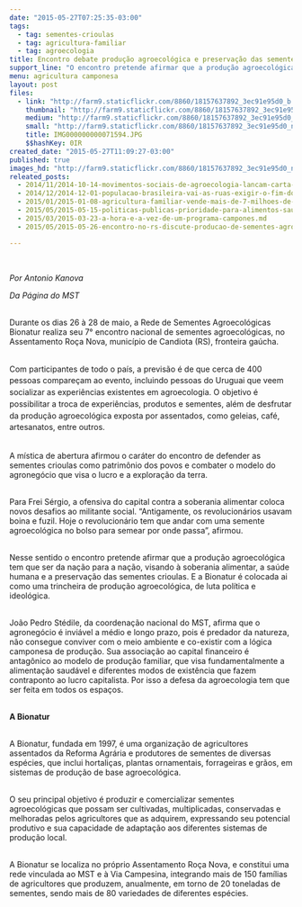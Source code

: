 ```yaml
---
date: "2015-05-27T07:25:35-03:00"
tags:
  - tag: sementes-crioulas
  - tag: agricultura-familiar
  - tag: agroecologia
title: Encontro debate produção agroecológica e preservação das sementes crioulas
support_line: "O encontro pretende afirmar que a produção agroecológica tem que ser da nação para a nação, visando à soberania alimentar, a saúde humana e a preservação das sementes crioulas."
menu: agricultura camponesa
layout: post
files:
  - link: "http://farm9.staticflickr.com/8860/18157637892_3ec91e95d0_b.jpg"
    thumbnail: "http://farm9.staticflickr.com/8860/18157637892_3ec91e95d0_t.jpg"
    medium: "http://farm9.staticflickr.com/8860/18157637892_3ec91e95d0_z.jpg"
    small: "http://farm9.staticflickr.com/8860/18157637892_3ec91e95d0_n.jpg"
    title: IMG000000000071594.JPG
    $$hashKey: 0IR
created_date: "2015-05-27T11:09:27-03:00"
published: true
images_hd: "http://farm9.staticflickr.com/8860/18157637892_3ec91e95d0_n.jpg"
releated_posts:
  - 2014/11/2014-10-14-movimentos-sociais-de-agroecologia-lancam-carta-aberta-em-apoio-a-dilma-rousseff.md
  - 2014/12/2014-12-01-populacao-brasileira-vai-as-ruas-exigir-o-fim-do-uso-de-agrotoxicos.md
  - 2015/01/2015-01-08-agricultura-familiar-vende-mais-de-7-milhoes-de-quilos-de-produtos.md
  - 2015/05/2015-05-15-politicas-publicas-prioridade-para-alimentos-saudaveis.md
  - 2015/03/2015-03-23-a-hora-e-a-vez-de-um-programa-campones.md
  - 2015/05/2015-05-26-encontro-no-rs-discute-producao-de-sementes-agroecologicas-e-crioulas.md

---
```

<p>&nbsp;</p>

<p><em>Por Antonio Kanova&nbsp;</em></p>

<p><em>Da P&aacute;gina do MST</em><br />
&nbsp;</p>

<p>Durante os dias 26 &agrave; 28 de maio, a Rede de Sementes Agroecol&oacute;gicas Bionatur realiza seu 7&deg; encontro nacional de sementes agroecol&oacute;gicas, no Assentamento Ro&ccedil;a Nova,&nbsp;munic&iacute;pio de Candiota (RS), fronteira ga&uacute;cha.<br />
&nbsp;</p>

<p><span style="line-height: 20.7999992370605px;">Com participantes de todo o pa&iacute;s, a previs&atilde;o &eacute; de que cerca de 400 pessoas compare&ccedil;am ao evento, incluindo pessoas do Uruguai que veem socializar as experi&ecirc;ncias existentes em agroecologia.&nbsp;</span><span style="line-height: 20.7999992370605px;">O objetivo &eacute; possibilitar a troca de experi&ecirc;ncias, produtos e sementes, al&eacute;m de desfrutar da produ&ccedil;&atilde;o agroecol&oacute;gica exposta por assentados, como geleias, caf&eacute;, artesanatos, entre outros.&nbsp;</span><br />
&nbsp;</p>

<p>A m&iacute;stica de abertura afirmou o car&aacute;ter do encontro de defender as sementes crioulas como patrim&ocirc;nio dos povos e combater o modelo do agroneg&oacute;cio que visa o lucro e a explora&ccedil;&atilde;o da terra.<br />
&nbsp;</p>

<p>Para Frei S&eacute;rgio, a ofensiva do capital contra a soberania alimentar coloca novos desafios ao militante social. &ldquo;Antigamente, os revolucion&aacute;rios usavam boina e fuzil. Hoje o revolucion&aacute;rio tem&nbsp;que andar com uma semente agroecol&oacute;gica no bolso para semear por onde passa&rdquo;, afirmou.&nbsp;<br />
&nbsp;</p>

<p>Nesse sentido o encontro pretende afirmar que a produ&ccedil;&atilde;o agroecol&oacute;gica tem que ser da na&ccedil;&atilde;o para a na&ccedil;&atilde;o, visando &agrave; soberania alimentar, a sa&uacute;de humana e a preserva&ccedil;&atilde;o das sementes crioulas. E a Bionatur&nbsp;&eacute; colocada ai como uma trincheira de produ&ccedil;&atilde;o agroecol&oacute;gica, de luta pol&iacute;tica e ideol&oacute;gica.&nbsp;<br />
&nbsp;</p>

<p>Jo&atilde;o Pedro St&eacute;dile, da coordena&ccedil;&atilde;o nacional do MST, afirma que o agroneg&oacute;cio &eacute; invi&aacute;vel a m&eacute;dio e longo prazo, pois &eacute; predador da natureza, n&atilde;o consegue conviver com o meio ambiente e co-existir com a l&oacute;gica camponesa de produ&ccedil;&atilde;o.&nbsp;Sua associa&ccedil;&atilde;o ao capital financeiro &eacute; antag&ocirc;nico ao modelo de produ&ccedil;&atilde;o familiar, que visa fundamentalmente a alimenta&ccedil;&atilde;o saud&aacute;vel e diferentes modos de exist&ecirc;ncia que fazem contraponto ao lucro capitalista. Por isso a defesa da agroecologia&nbsp;tem que ser feita em todos os espa&ccedil;os.<br />
&nbsp;</p>

<p><strong>A Bionatur</strong></p>

<p><br />
A Bionatur, fundada em 1997, &eacute; uma organiza&ccedil;&atilde;o de agricultores assentados da Reforma Agr&aacute;ria e produtores de sementes de diversas esp&eacute;cies, que inclui hortali&ccedil;as, plantas ornamentais, forrageiras e gr&atilde;os, em sistemas de produ&ccedil;&atilde;o de base agroecol&oacute;gica.</p>

<p><br />
O seu principal objetivo &eacute; produzir e comercializar sementes agroecol&oacute;gicas que possam ser cultivadas, multiplicadas, conservadas e melhoradas pelos agricultores que as adquirem, expressando seu potencial produtivo e sua capacidade de adapta&ccedil;&atilde;o aos diferentes sistemas de produ&ccedil;&atilde;o local.</p>

<p><br />
A Bionatur se localiza no pr&oacute;prio Assentamento Ro&ccedil;a Nova, e constitui uma rede vinculada ao MST e &agrave; Via Campesina, integrando mais de 150 fam&iacute;lias de agricultores que produzem, anualmente, em torno de 20 toneladas de sementes, sendo mais de 80 variedades de diferentes esp&eacute;cies.</p>
